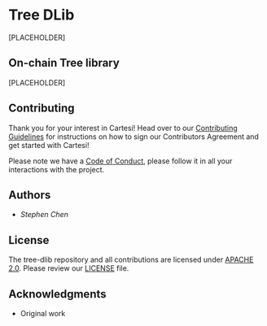 # Tree DLib
[PLACEHOLDER]

## On-chain Tree library
[PLACEHOLDER]

## Contributing

Thank you for your interest in Cartesi! Head over to our [Contributing Guidelines](CONTRIBUTING.md) for instructions on how to sign our Contributors Agreement and get started with Cartesi!

Please note we have a [Code of Conduct](CODE_OF_CONDUCT.md), please follow it in all your interactions with the project.

## Authors

* *Stephen Chen*

## License
The tree-dlib repository and all contributions are licensed under
[APACHE 2.0](https://www.apache.org/licenses/LICENSE-2.0). Please review our [LICENSE](LICENSE) file.

## Acknowledgments

- Original work 
